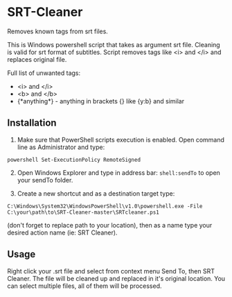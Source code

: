 # SRT-Cleaner
Removes known tags from srt files.

This is Windows powershell script that takes as argument srt file.
Cleaning is valid for srt format of subtitles. 
Script removes tags like &lt;i&gt; and &lt;/i&gt; and replaces original file.

Full list of unwanted tags:
<ul>
<li>&lt;i&gt; and &lt;/i&gt;</li>
<li>&lt;b&gt; and &lt;/b&gt;</li>
<li>{*anything*} - anything in brackets {} like {y:b} and similar</li>
</ul>

## Installation

1. Make sure that PowerShell scripts execution is enabled. Open command line as Administrator and type:

`powershell Set-ExecutionPolicy RemoteSigned`

2. Open Windows Explorer and type in address bar: `shell:sendTo` to open your sendTo folder.

3. Create a new shortcut and as a destination target type:

`C:\Windows\System32\WindowsPowerShell\v1.0\powershell.exe -File C:\your\path\to\SRT-Cleaner-master\SRTcleaner.ps1`

(don't forget to replace path to your location), 
then as a name type your desired action name (ie: SRT Cleaner).

## Usage

Right click your .srt file and select from context menu Send To, then SRT Cleaner. The file will be cleaned up and replaced in it's original location.
You can select multiple files, all of them will be processed.

